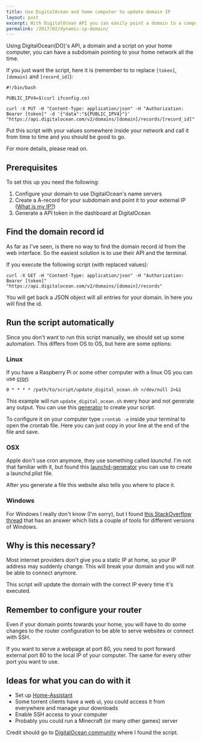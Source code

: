 ```yaml
---
title: Use DigitalOcean and home computer to update domain IP
layout: post
excerpt: With DigitalOcean API you can easily point a domain to a computer at home so you can access it from everywhere.
permalink: /2017/02/dynamic-ip-domain/
---
```


Using DigitalOcean(DO)'s API, a domain and a script on your home computer, you can have a subdomain pointing to your home network all the time.

If you just want the script, here it is (remember to to replace `[token]`, `[domain]` and `[record_id]`):

```
#!/bin/bash

PUBLIC_IPV4=$(curl ifconfig.co)

curl -X PUT -H "Content-Type: application/json" -H "Authorization: Bearer [token]" -d '{"data":"${PUBLIC_IPV4}"}' "https://api.digitalocean.com/v2/domains/[domain]/records/[record_id]"
```

Put this script with your values somewhere inside your network and call it from time to time and you should be good to go.

For more details, please read on.

## Prerequisites

To set this up you need the following:

1. Configure your domain to use DigitalOcean's name servers
2. Create a A-record for your subdomain and point it to your external IP ([What is my IP?](https://ifconfig.co/ "ifconfig.co"))
3. Generate a API token in the dashboard at DigitalOcean

## Find the domain record id

As far as I've seen, is there no way to find the domain record id from the web interface. So the easiest solution is to use their API and the terminal.

If you execute the following script (with replaced values):

```
curl -X GET -H "Content-Type: application/json" -H "Authorization: Bearer [token]" "https://api.digitalocean.com/v2/domains/[domain]/records"
```
You will get back a JSON object will all entries for your domain. In here you will find the id.

## Run the script automatically

Since you don't want to run this script manually, we should set up some automation. This differs from OS to OS, but here are some options:

### Linux

If you have a Raspberry Pi or some other computer with a linux OS you can use [cron](https://www.wikiwand.com/en/Cron "Cron"):

```
0 * * * * /path/to/script/update_digital_ocean.sh >/dev/null 2>&1
```

This example will run `update_digital_ocean.sh` every hour and not generate any output. You can use this [generator](http://crontab-generator.org/ "Crontab Generator") to create your script.

To configure it on your computer type `crontab -e` inside your terminal to open the crontab file. Here you can just copy in your line at the end of the file and save.

### OSX

Apple don't use cron anymore, they use something called *launchd*. I'm not that familiar with it, but found this [launchd-generator](http://launched.zerowidth.com/ "Launchd Generator") you can use to create a launchd.plist file.

After you generate a file this website also tells you where to place it.

### Windows

For Windows I really don't know (I'm sorry), but I found [this StackOverflow thread](http://stackoverflow.com/questions/132971/what-is-the-windows-version-of-cron "StackOverflow thread about cron") that has an answer which lists a couple of tools for different versions of Windows.

## Why is this necessary?

Most internet providers don't give you a static IP at home, so your IP address may suddenly change. This will break your domain and you will not be able to connect anymore.

This script will update the domain with the correct IP every time it's executed.

## Remember to configure your router

Even if your domain points towards your home, you will have to do some changes to the router configuration to be able to serve websites or connect with SSH.

If you want to serve a webpage at port 80, you need to port forward external port 80 to the local IP of your computer. The same for every other port you want to use.

## Ideas for what you can do with it

* Set up [Home-Assistant](https://home-assistant.io/ "Home-Assistant")
* Some torrent clients have a web ui, you could access it from everywhere and manage your downloads
* Enable SSH access to your computer
* Probably you could run a Minecraft (or many other games) server

Credit should go to [DigitalOcean community](https://www.digitalocean.com/community/questions/using-the-v2-api-and-my-home-computer-to-automatically-update-a-domain-name-a-record-like-dynamic-dns "DigitalOcean Community") where I found the script.
